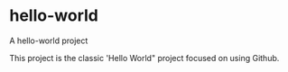 # hello-world
A hello-world project

This project is the classic 'Hello World" project
focused on using Github.
